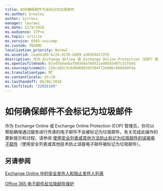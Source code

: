 ```yaml
---
title: 如何确保邮件不会标记为垃圾邮件
ms.author: krowley
author: kccross
manager: laurawi
ms.date: 12/9/2016
ms.audience: ITPro
ms.topic: article
ms.service: O365-seccomp
ms.custom: TN2DMC
localization_priority: Normal
ms.assetid: ceeda109-6c24-4270-bd09-a36959417276
description: 作为 Exchange Online 或 Exchange Online Protection (EOP) 管理员，你可以帮助确保通过服务进行传递的电子邮件不会被标记为垃圾邮件。有关完成此操作的更新提示和过程，请参阅 使用安全列表或其他方法防止标记为垃圾邮件的误报电子邮件（使用安全列表或其他技术防止误报电子邮件被标记为垃圾邮件）。
ms.openlocfilehash: 67a47b9aebaf893d4a70d521e085d3487c51fddd
ms.sourcegitcommit: 22bca85c3c6d946083d3784f72e886c068d49f4a
ms.translationtype: MT
ms.contentlocale: zh-CN
ms.lasthandoff: 08/06/2018
ms.locfileid: "22026109"
---
```

# <a name="how-to-help-ensure-that-a-message-isnt-marked-as-spam"></a>如何确保邮件不会标记为垃圾邮件

作为 Exchange Online 或 Exchange Online Protection (EOP) 管理员，你可以帮助确保通过服务进行传递的电子邮件不会被标记为垃圾邮件。有关完成此操作的更新提示和过程，请参阅 [使用安全列表或其他方法防止标记为垃圾邮件的误报电子邮件](https://go.microsoft.com/fwlink/p/?LinkID=534224)（使用安全列表或其他技术防止误报电子邮件被标记为垃圾邮件）。 
  
## <a name="see-also"></a>另请参阅

[Exchange Online 中的安全发件人和阻止发件人列表](safe-sender-and-blocked-sender-lists-faq.md)

[Office 365 电子邮件反垃圾邮件保护](https://support.office.com/en-US/article/Office-365-Email-Anti-Spam-Protection-6a601501-a6a8-4559-b2e7-56b59c96a586)


